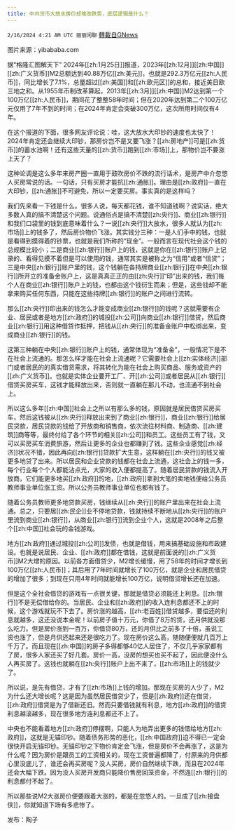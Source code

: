 ```yaml
---
title: 中共货币大放水房价却难改跌势，底层逻辑是什么？
---
```

`2/16/2024 4:21 AM UTC 丽丽闲聊` [轉載自GNews](https://gnews.org/articles/2313249)

图片来源：yibababa.com

据“格隆汇图解天下” 2024年[[zh:1月25日]]报道，2023年[[zh:12月]][[zh:中国]][[zh:广义货币]]M2总额达到40.88万亿[[zh:美元]]，也就是292.3万亿元[[zh:人民币]]，同比增长了7.1%，总量超过[[zh:美国]]和[[zh:欧元区]]的总和，接近美日欧三地之和。从1955年币制改革算起，2013年[[zh:3月]][[zh:中国]]M2达到第一个100万亿[[zh:人民币]]，期间花了整整58年时间；但在2020年达到第二个100万亿元仅用了7年不到的时间；在2024年肯定会突破300万亿，这次所用时间仅有4年。

在这个报道的下面，很多网友评论说：哇，这大放水大印钞的速度也太快了！2024年肯定还会继续大印钞，那房价岂不是又要飞涨？[[zh:房地产]]可是[[zh:货币]]的蓄水池啊！还有这些天量的[[zh:货币]]跑到[[zh:市场]]上，那物价岂不要涨上天了？

这种论调是这么多年来房产圈一直用于鼓吹房价不跌的流行话术，是房产中介忽悠人买房常说的话。一句话，只有买房才能抗[[zh:通胀]]。理由是[[zh:政府]]一直在大印钞，[[zh:通胀]]不可避免，所以一定要买房。事实真的是这样吗？

我们先来看一下钱是什么。很多人说，每天都花钱，谁不知道钱啊？说实话，绝大多数人真的搞不清楚这个问题。说通俗点是搞不清楚[[zh:央行]]、商业[[zh:银行]]和我们口袋里的钱到底意味着什么？一说[[zh:央行]]大放水，很多人就认为[[zh:市场]]上的钱多了，然后房价物价飞涨。其实钱分三种：一是人们手中的钱，也就是看得到摸得着的钞票，也就是我们所称的“现金”。一般而言在现代社会这个钱的总规模比较小；二是商业[[zh:银行]]账户上的钱，这就是你在[[zh:银行]]账户上记录的、看得见摸不着但是可以使用的钱，通常其实是被称之为“信用”或者“信贷”；三是中央[[zh:银行]]账户里的钱，这个钱躺在各持牌商业[[zh:银行]]在中央[[zh:银行]]所开立的准备金账户上，这是真真正正的由[[zh:央行]]“印”出来的钱，我们每个人在商业[[zh:银行]]账户上的钱，也都由这个钱衍生而来；但是，这些钱却不能拿来购买任何东西，只能在这些持牌[[zh:银行]]的账户之间进行流转。

那么[[zh:央行]]印出来的钱怎么才能变成商业[[zh:银行]]的钱呢？这就需要有企业、居民或者是地方[[zh:政府]]的城投[[zh:公司]]向商业[[zh:银行]]借贷，然后商业[[zh:银行]]用这种借贷作抵押，把钱从[[zh:央行]]的准备金账户中松绑出来，变成商业[[zh:银行]]的钱。

这第三种躺在中央[[zh:银行]]账户上的钱，通常体现为“准备金”，一般情况下是不在社会上流通的。那怎么样才能在社会上流通呢？它需要社会上[[zh:实体经济]]部门或者居民的的真实借货需求，将其转化为能在社会上购买商品、服务或资产的[[zh:广义货币]]。也就是实体企业要开工厂、开[[zh:公司]]或者居民从[[zh:银行]]借贷买房买车，这钱才能释放出来，否则就一直躺在那儿不动，也流通不到社会上。

所以这么多年[[zh:中国]]社会上之所以有那么多的钱，原因就是居民借贷买房买车，然后这钱被从[[zh:央行]]释放出来到了商业[[zh:银行]]，商业[[zh:银行]]给居民贷款，居民贷款的钱给了开放商和销售商，依次流往材料商、制造商、[[zh:建筑]]商等等，最终付给了各个环节的相关[[zh:公司]]和员工。这些员工有了钱，又可以买房买车消费旅游，然后让更多的企业也都赚到了钱。这些企业感觉[[zh:经济]]状况不错，因此再向[[zh:银行]]贷款扩大生意，这样躺在[[zh:央行]]的钱又被更多地贷了出来。所以居民和企业贷款的钱都在社会上流通，这社会上的钱一多，每个行业每个个人都能沾点光，大家的收入便都提高了。随着居民贷款的钱流入开放商，它们能更多地买[[zh:政府]]的地，[[zh:政府]]拿到大笔的卖地钱便给公务员教师事业单位涨工资。所以公务员教师事业单位也都有钱了。

随着公务员教师更多地贷款买房，钱继续从[[zh:央行]]的账户里出来在社会上流通。总之，只要居[[zh:民企]]业不停地贷款，钱就持续不断地从[[zh:央行]]的账户里流到商业[[zh:银行]]，从商业[[zh:银行]]流到企业个人，这就是2008年之后整个[[zh:中国]]社会玩的金钱游戏。

地方[[zh:政府]]通过城投[[zh:公司]]发债，也就是借钱，用来搞基础设施和市政建设。也就是说居民、企业、[[zh:政府]]都在借钱，这就是前面说的[[zh:广义货币]]M2大增的原因。以前各方面借贷少，M2增长缓慢，用了58年的时间才增长到100万亿[[zh:人民币]]；其后用了7年时间就增长了100万亿，就是企业和居民借贷的增加了很多；到现在只用4年时间就能增长100万亿，说明借贷增长还在加速。

但是这个全社会借贷的游戏有一点很关键，那就是借贷必须能还上利息。[[zh:银行]]不是无偿借给你的。当居民、企业和[[zh:政府]]的收入连利息都还不上的时候，这个游戏就玩不下去了。房价涨的越高，[[zh:老百姓]]借贷越多，要偿还的利息就越多，这还没说本金呢！以前房子值十万元，你借了8万的贷，还月供就没那么吃力。但是房价涨到一百万，你借贷80万，还的月供比之前多了十倍，虽说工资也涨了，但是月供还起来还是很吃力了。现在房价这么高，随随便便就几百万上千万了。而且现在[[zh:中国]]的房子多得都够40亿人居住了，不仅几乎家家都有了房，很多人家还买了好几套。房价一高，没房的想买也买不起了，因此便没什么人再买房了。这钱也就躺在[[zh:央行]]账户上出不来了，[[zh:市场]]上的钱就少了。

所以说，是先有借贷，才有了[[zh:市场]]上钱的增加。那现在买房的人少了，M2为什么还大增长呢？这是因为虽然居民借贷少了，但是[[zh:政府]]还在借贷，[[zh:政府]]借贷是为了借新还旧。然而只要借钱就有利息，地方[[zh:政府]]的借贷利息越滚越多，现在很多地方连利息都还不上了。

中央也不能看着地方[[zh:政府]]停摆啊，只能人为地弄出更多的钱借给地方[[zh:政府]]，这就是无锚印钞。随着债务形势的恶化，[[zh:中国政府]]迫不得已一定会很快开启无锚印钞。无锚印钞之下物价肯定会飞涨，但是房价不会再涨了，这是为什么呢？因为房价是跟员工的工资相关的，现在工资普遍都降了，付原来的月供都心里没底儿了，谁还会再买房呢？没人买房，房价自然继续下跌，而且在2024年还会大幅下跌。因为没人买房开发商只能降价售房回笼资金，不然连[[zh:银行]]的利息都付不起了。

所以那些说M2大涨房价便要跟着大涨的，都是在忽悠人的。一旦成了[[zh:接盘侠]]，你就知道下场有多悲惨了。

发布：陶子
